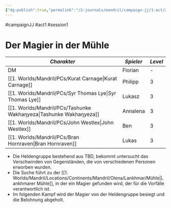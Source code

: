```yaml
---
{"dg-publish":true,"permalink":"/2-journals/mandril/campaign-jj/1-act/2022-11-01/"}
---
```


#campaignJJ #act1 #session1


# Der Magier in der Mühle

| *Charakter* | *Spieler* | *Level* |
| ----------- | ----------- | ----------- |
| DM | Florian | - |
| [[1. Worlds/Mandril/PCs/Kurat Carnage\|Kurat Carnage]] | Philipp | 3 |
| [[1. Worlds/Mandril/PCs/Syr Thomas Lye\|Syr Thomas Lye]] | Lukasz| 3 |
| [[1. Worlds/Mandril/PCs/Tashunke Wakhaŋyeza\|Tashunke Wakhaŋyeza]] | Annalena | 3 |
| [[1. Worlds/Mandril/PCs/John Westlex\|John Westlex]] | Ben | 3 |
| [[1. Worlds/Mandril/PCs/Bran Hornraven\|Bran Hornraven]] | Lukas | 3 |

- Die Heldengruppe bestehend aus TBD, bekommt untersucht das Verschwinden von Gegenständen, die von verschiedenen Personen erworben wurden.
- Die Suche führt zu der [[1. Worlds/Mandril/Locations/Continents/Mandril/Olena/Lankhmar/Mühle\|Lankhmarer Mühle]], in der ein Magier gefunden wird, der für die Vorfälle verantwortlich ist.
- Im folgenden Kampf wird der Magier von der Heldengruppe besiegt und die Belohnung abgeholt.
